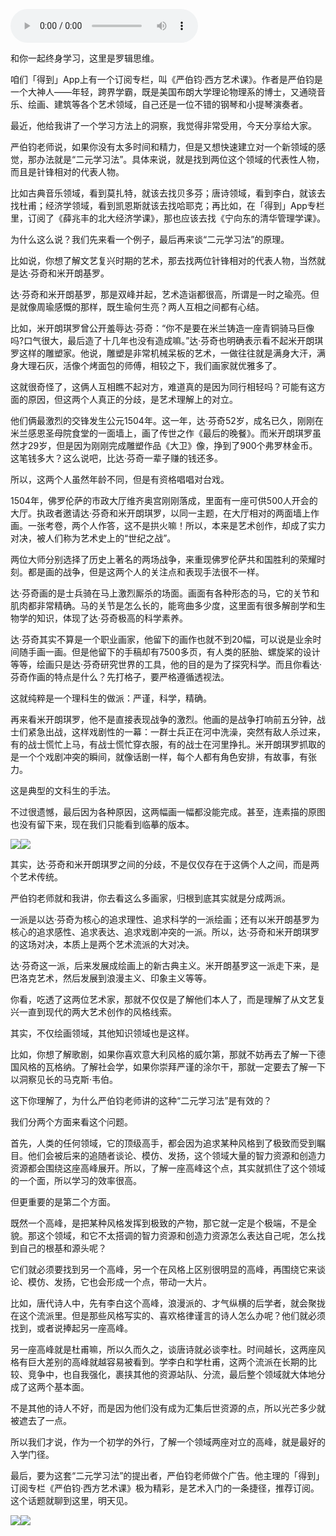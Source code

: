 <audio src="http://igetoss.cdn.igetget.com/mp3/201707/16/201707162002137334439324.mp3" controls="controls">您的浏览器不支持 audio 标签。</audio><p>和你一起终身学习，这里是罗辑思维。</p><p>咱们「得到」App上有一个订阅专栏，叫《严伯钧·西方艺术课》。作者是严伯钧是一个大神人——年轻，跨界学霸，既是美国布朗大学理论物理系的博士，又通晓音乐、绘画、建筑等各个艺术领域，自己还是一位不错的钢琴和小提琴演奏者。</p><p>最近，他给我讲了一个学习方法上的洞察，我觉得非常受用，今天分享给大家。</p><p>严伯钧老师说，如果你没有太多时间和精力，但是又想快速建立对一个新领域的感觉，那办法就是“二元学习法”。具体来说，就是找到两位这个领域的代表性人物，而且是针锋相对的代表人物。</p><p>比如古典音乐领域，看到莫扎特，就该去找贝多芬；唐诗领域，看到李白，就该去找杜甫；经济学领域，看到凯恩斯就该去找哈耶克；再比如，在「得到」App专栏里，订阅了《薛兆丰的北大经济学课》，那也应该去找《宁向东的清华管理学课》。</p><p>为什么这么说？我们先来看一个例子，最后再来谈“二元学习法”的原理。</p><p>比如说，你想了解文艺复兴时期的艺术，那去找两位针锋相对的代表人物，当然就是达·芬奇和米开朗基罗。</p><p>达·芬奇和米开朗基罗，那是双峰并起，艺术造诣都很高，所谓是一时之瑜亮。但是就像周瑜感慨的那样，既生瑜何生亮？两人互相之间都有心结。</p><p>比如，米开朗琪罗曾公开羞辱达·芬奇：“你不是要在米兰铸造一座青铜骑马巨像吗?口气很大，最后造了十几年也没有造成嘛。”达·芬奇也明确表示看不起米开朗琪罗这样的雕塑家。他说，雕塑是非常机械呆板的艺术，一做往往就是满身大汗，满身大理石灰，活像个烤面包的师傅，相较之下，我们画家就优雅多了。</p><p>这就很奇怪了，这俩人互相瞧不起对方，难道真的是因为同行相轻吗？可能有这方面的原因，但这两个人真正的分歧，是艺术理解上的对立。</p><p>他们俩最激烈的交锋发生公元1504年。这一年，达·芬奇52岁，成名已久，刚刚在米兰感恩圣母院食堂的一面墙上，画了传世之作《最后的晚餐》。而米开朗琪罗虽然才29岁，但是因为刚刚完成雕塑作品《大卫》像，挣到了900个弗罗林金币。这笔钱多大？这么说吧，比达·芬奇一辈子赚的钱还多。</p><p>所以，这两个人虽然年龄不同，但是有资格唱唱对台戏。</p><p>1504年，佛罗伦萨的市政大厅维齐奥宫刚刚落成，里面有一座可供500人开会的大厅。执政者邀请达·芬奇和米开朗琪罗，以同一主题，在大厅相对的两面墙上作画。一张考卷，两个人作答，这不是拱火嘛！所以，本来是艺术创作，却成了实力对决，被人们称为艺术史上的“世纪之战”。</p><p>两位大师分别选择了历史上著名的两场战争，来重现佛罗伦萨共和国胜利的荣耀时刻。都是画的战争，但是这两个人的关注点和表现手法很不一样。</p><p>达·芬奇画的是士兵骑在马上激烈厮杀的场面。画面有各种形态的马，它的关节和肌肉都非常精确。马的关节是怎么长的，能弯曲多少度，这里面有很多解剖学和生物学的知识，体现了达·芬奇极高的科学素养。</p><p>达·芬奇其实不算是一个职业画家，他留下的画作也就不到20幅，可以说是业余时间随手画一画。但是他留下的手稿却有7500多页，有人类的胚胎、螺旋桨的设计等等，绘画只是达·芬奇研究世界的工具，他的目的是为了探究科学。而且你看达·芬奇作画的特点是什么？先打格子，要严格遵循透视法。</p><p>这就纯粹是一个理科生的做派：严谨，科学，精确。</p><p>再来看米开朗琪罗，他不是直接表现战争的激烈。他画的是战争打响前五分钟，战士们紧急出战，这样戏剧性的一幕：一群士兵正在河中洗澡，突然有敌人杀过来，有的战士慌忙上马，有战士慌忙穿衣服，有的战士在河里挣扎。米开朗琪罗抓取的是一个个戏剧冲突的瞬间，就像话剧一样，每个人都有角色安排，有故事，有张力。</p><p>这是典型的文科生的手法。</p><p>不过很遗憾，最后因为各种原因，这两幅画一幅都没能完成。甚至，连素描的原图也没有留下来，现在我们只能看到临摹的版本。</p><img src="https://piccdn.igetget.com/img/201707/16/201707162145051646338282.jpg" /><img src="https://piccdn.igetget.com/img/201707/16/201707162146140858343105.jpg" /><p>其实，达·芬奇和米开朗琪罗之间的分歧，不是仅仅存在于这俩个人之间，而是两个艺术传统。</p><p>严伯钧老师就和我讲，你去看这么多画家，归根到底其实就是分成两派。</p><p>一派是以达·芬奇为核心的追求理性、追求科学的一派绘画；还有以米开朗基罗为核心的追求感性、追求表达、追求戏剧冲突的一派。所以，达·芬奇和米开朗琪罗的这场对决，本质上是两个艺术流派的大对决。</p><p>达·芬奇这一派，后来发展成绘画上的新古典主义。米开朗基罗这一派走下来，是巴洛克艺术，然后发展到浪漫主义、印象主义等等。</p><p>你看，吃透了这两位艺术家，那就不仅仅是了解他们本人了，而是理解了从文艺复兴一直到现代的两大艺术创作的风格线索。</p><p>其实，不仅绘画领域，其他知识领域也是这样。</p><p>比如，你想了解歌剧，如果你喜欢意大利风格的威尔第，那就不妨再去了解一下德国风格的瓦格纳。了解社会学，如果你崇拜严谨的涂尔干，那就一定要去了解一下以洞察见长的马克斯·韦伯。</p><p>这下你理解了，为什么严伯钧老师讲的这种“二元学习法”是有效的？</p><p>我们分两个方面来看这个问题。</p><p>首先，人类的任何领域，它的顶级高手，都会因为追求某种风格到了极致而受到瞩目。他们会被后来的追随者谈论、模仿、发扬，这个领域大量的智力资源和创造力资源都会围绕这座高峰展开。所以，了解一座高峰这个点，其实就抓住了这个领域的一个面，所以学习的效率很高。</p><p>但更重要的是第二个方面。</p><p>既然一个高峰，是把某种风格发挥到极致的产物，那它就一定是个极端，不是全貌。那这个领域，和它不太搭调的智力资源和创造力资源怎么表达自己呢，怎么找到自己的根基和源头呢？</p><p>它们就必须要找到另一个高峰，另一个在风格上区别很明显的高峰，再围绕它来谈论、模仿、发扬，它也会形成一个点，带动一大片。</p><p>比如，唐代诗人中，先有李白这个高峰，浪漫派的、才气纵横的后学者，就会聚拢在这个流派里。但是那些风格写实的、喜欢格律谨言的诗人怎么办呢？他们就必须找到，或者说捧起另一座高峰。</p><p>另一座高峰就是杜甫嘛，所以久而久之，谈唐诗就必谈李杜。时间越长，这两座风格有巨大差别的高峰就越容易被看到。学李白和学杜甫，这两个流派在长期的比较、竞争中，也自我强化，裹挟其他的资源站队、分流，最后整个领域就大体地分成了这两个基本面。</p><p>不是其他的诗人不好，而是因为他们没有成为汇集后世资源的点，所以光芒多少就被遮去了一点。</p><p>所以我们才说，作为一个初学的外行，了解一个领域两座对立的高峰，就是最好的入学门径。</p><p>最后，要为这套“二元学习法”的提出者，严伯钧老师做个广告。他主理的「得到」订阅专栏《严伯钧·西方艺术课》极为精彩，是艺术入门的一条捷径，推荐订阅。这个话题就聊到这里，明天见。</p><img src="https://piccdn.igetget.com/img/201707/16/201707162147046559127893.jpg" /><img src="https://piccdn.igetget.com/img/201707/16/201707162148119264727766.jpg" />